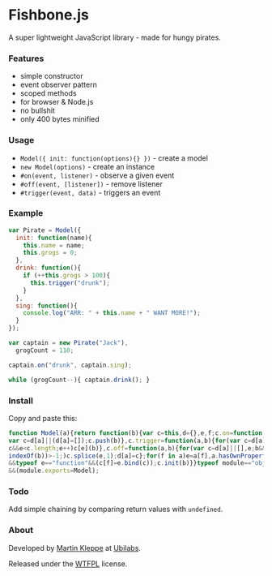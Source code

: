 # Fishbone.js

A super lightweight JavaScript library - made for hungy pirates.

### Features

* simple constructor
* event observer pattern
* scoped methods
* for browser & Node.js
* no bullshit
* only 400 bytes minified

### Usage

* `Model({ init: function(options){} })` - create a model
* `new Model(options)` - create an instance
* `#on(event, listener)` - observe a given event
* `#off(event, [listener])` - remove listener
* `#trigger(event, data)` - triggers an event

### Example

```js
var Pirate = Model({
  init: function(name){
    this.name = name;
    this.grogs = 0;
  },
  drink: function(){
    if (++this.grogs > 100){
      this.trigger("drunk");
    }
  },
  sing: function(){
    console.log("ARR: " + this.name + " WANT MORE!");
  }
});

var captain = new Pirate("Jack"),
  grogCount = 110;

captain.on("drunk", captain.sing);

while (grogCount--){ captain.drink(); }
```

### Install

Copy and paste this:

```js
function Model(a){return function(b){var c=this,d={},e,f;c.on=function(a,b){
var c=d[a]||(d[a]=[]);c.push(b)},c.trigger=function(a,b){for(var c=d[a],e=0;
c&&e<c.length;e++)c[e](b)},c.off=function(a,b){for(var c=d[a]||[],e;b&&(e=c.
indexOf(b))>-1;)c.splice(e,1);d[a]=c};for(f in a)e=a[f],a.hasOwnProperty(f)
&&typeof e=="function"&&(c[f]=e.bind(c));c.init(b)}}typeof module=="object"
&&(module.exports=Model);
```

### Todo

Add simple chaining by comparing return values with `undefined`.


### About

Developed by [Martin Kleppe](https://plus.google.com/103747379090421872359) at [Ubilabs](http://www.ubilabs.net).

Released under the [WTFPL](http://en.wikipedia.org/wiki/WTFPL) license.